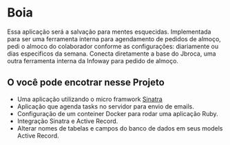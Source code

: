 # Boia

Essa aplicação será a salvação para mentes esquecidas. Implementada para ser uma
ferramenta interna para agendamento de pedidos de almoço, pedi o almoco do colaborador conforme
as configurações: diariamente ou dias especificos da semana. 
Conecta diretamente a base do Jbroca, uma outra ferramenta interna da Infoway para pedido de almoço. 

## O você pode encotrar nesse Projeto

* Uma aplicação utilizando o micro framwork [Sinatra](www.sinatrarb.com/)
* Aplicação que agenda tasks no servidor para envio de emails.
* Configuração de um conteiner Docker para rodar uma aplicação Ruby.
* Integração Sinatra e Active Record.
* Alterar nomes de tabelas e campos do banco de dados em seus models Active Record. 
